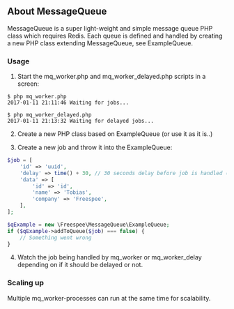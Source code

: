 ## About MessageQueue

MessageQueue is a super light-weight and simple message queue PHP class which requires Redis. Each queue is defined and handled by creating a new PHP class extending MessageQueue, see ExampleQueue.

### Usage

1) Start the mq_worker.php and mq_worker_delayed.php scripts in a screen:

```
$ php mq_worker.php
2017-01-11 21:11:46 Waiting for jobs...

$ php mq_worker_delayed.php
2017-01-11 21:13:32 Waiting for delayed jobs...
```

2) Create a new PHP class based on ExampleQueue (or use it as it is..)

3) Create a new job and throw it into the ExampleQueue:

```PHP
$job = [
    'id' => 'uuid',
    'delay' => time() + 30, // 30 seconds delay before job is handled (optional)
    'data' => [
        'id' => 'id',
        'name' => 'Tobias',
        'company' => 'Freespee',
    ],
];

$qExample = new \Freespee\MessageQueue\ExampleQueue;
if ($qExample->addToQueue($job) === false) {
    // Something went wrong
}
```

4) Watch the job being handled by mq_worker or mq_worker_delay depending on if it should be delayed or not.

### Scaling up

Multiple mq_worker-processes can run at the same time for scalability.

